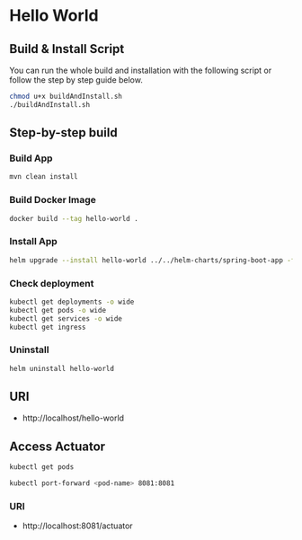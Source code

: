 # Hello World

## Build & Install Script

You can run the whole build and installation with the following script or follow the step by step guide below.

```bash
chmod u+x buildAndInstall.sh
./buildAndInstall.sh
```

## Step-by-step build

### Build App
```bash
mvn clean install
```

### Build Docker Image
```bash
docker build --tag hello-world .
```

### Install App
```bash
helm upgrade --install hello-world ../../helm-charts/spring-boot-app -f deployment/values.yaml
```

### Check deployment
```bash
kubectl get deployments -o wide
kubectl get pods -o wide
kubectl get services -o wide
kubectl get ingress
```

### Uninstall
```bash
helm uninstall hello-world
```

## URI

- http://localhost/hello-world

## Access Actuator
```bash
kubectl get pods
```
```bash
kubectl port-forward <pod-name> 8081:8081
```
### URI

- http://localhost:8081/actuator
